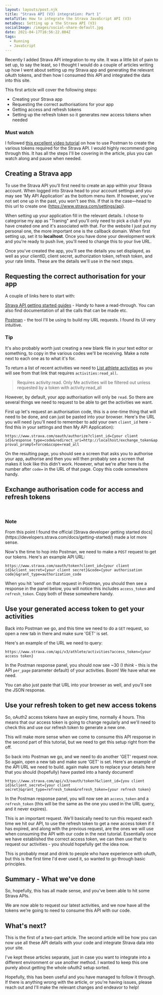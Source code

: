```yaml
---
layout: layouts/post.njk
title: "Strava API (V3) integration: Part 1"
metaTitle: How to integrate the Strava JavaScript API (V3)
metaDesc: Setting up a the Strava API (V3)
socialImage: /images/social-share-default.jpg
date: 2021-04-17T16:56:22.804Z
tags:
  - Running
  - JavaScript
---
```

Recently I added Strava API integration to my site. It was a little bit of pain to set up, to say the least, so I thought I would do a couple of articles writing up how I went about setting up my Strava app and generating the relevant oAuth tokens, and then how I consumed this API and integrated the data into this site.

This first article will cover the following steps:

* Creating your Strava app
* Requesting the correct authorisations for your app
* Getting access and refresh tokens
* Setting up the refresh token so it generates new access tokens when needed

<div class="post-note">

<h3>Must watch</h3><p>I followed <a href="https://www.youtube.com/watch?v=sgscChKfGyg">this excellent video tutorial</a> on how to use Postman to create the various tokens required for the Strava API. I would highly recommend going through this. It has all the steps I'll be covering in the article, plus you can watch along and pause when needed.</p></div>

## Creating a Strava app

To use the Strava API you'll first need to create an app within your Strava account. When logged into Strava head to your account settings and you may see 'My API Application' as the bottom menu item. If however, you've not set one up in the past, you won't see this. If that is the case—head to this url to create one (https://www.strava.com/settings/api).

When setting up your application fill in the relevant details. I chose to categorise my app as "Traning" and you'll only need to pick a club if you have created one and it's associated with that. For the website I just put my personal one, the more important one is the callback domain. When first setting up, set it to <strong>localhost</strong>. Once you have done your development work and you're ready to push live, you'll need to change this to your live URL.

Once you've created the app, you'll see the details you set displayed, as well as your clientID, client secret, authorization token, refresh token, and your rate limits. These are the details we'll use in the next steps.

## Requesting the correct authorisation for your app

A couple of links here to start with:

[Strava API getting started guides](https://developers.strava.com/docs/getting-started/) - Handy to have a read-through. You can also find documentation of all the calls that can be made etc.

[Postman](https://www.postman.com/) - the tool I'll be using to build my URL requests. I found its UI very intuitive.

<div class="post-note"><h3>Tip</h3>
<p>It's also probably worth just creating a new blank file in your text editor or something, to copy in the various codes we'll be receiving. Make a note next to each one as to what it's for.</p>
</div>

To return a list of recent activities we need to [List athlete activities](https://developers.strava.com/docs/reference/#api-Activities-getLoggedInAthleteActivities) as you will see from that link that requires `activities:read_all`.

> Requires activity:read. Only Me activities will be filtered out unless requested by a token with activity:read_all

However, by default, your app authorisation will only be `read`. So there are several things we need to request to be able to get the activities we want.

First up let's request an authorisation code, this is a one-time thing that will need to be done, and can just be pasted into your browser. Here's the URL you will need (you'll need to remember to add your own `client_id` here - find this in your settings and then My API Application):

`https://www.strava.com/oauth/authorize?client_id={your client id}&response_type=code&redirect_uri=http://localhost/exchange_token&approval_prompt=force&scope=read_all`

On the resulting page, you should see a screen that asks you to authorise your app, authorise and then you will then probably see a screen that makes it look like this didn't work. However, what we're after here is the number after `code=` in the URL of that page. Copy this code somewhere handy.

## Exchange authorisation code for access and refresh tokens
<br>
<div class="post-note"><h3>Note</h3>
<p>From this point I found the official [Strava developer getting started docs](https://developers.strava.com/docs/getting-started/) made a lot more sense.
</div>

Now's the time to hop into Postman, we need to make a `POST` request to get our tokens. Here's an example API URL:

`https://www.strava.com/oauth/token?client_id={your client id}&client_secret={your client secret}&code={your authorisation code}&grant_type=authorization_code`

When you hit 'send' on that request in Postman, you should then see a response in the panel below, you will notice this includes `access_token` and `refresh_token`. Copy both of these somewhere handy.

## Use your generated access token to get your activities

Back into Postman we go, and this time we need to do a `GET` request, so open a new tab in there and make sure 'GET' is set.

Here's an example of the URL we need to query:

`https://www.strava.com/api/v3/athlete/activities?access_token={your access token}`

In the Postman response panel, you should now see ~30 (I _think_ - this is the API `per_page` parameter default) of your activities. Boom! We have what we need.

You can also just paste that URL into your browser as well, and you'll see the JSON response.

## Use your refresh token to get new access tokens

So, oAuth2 access tokens have an expiry time, normally 4 hours. This means that our access token is going to change regularly and we'll need to check this and use our refresh token to generate a new one.

This will make more sense when we come to consume this API response in the second part of this tutorial, but we need to get this setup right from the off. 

So back into Postman we go, and we need to do another 'GET' request now. So again, open a new tab and make sure 'GET' is set. Here's an example of the API URL we need to build. again make sure to replace your details here that you should (hopefully) have pasted into a handy document!

`https://www.strava.com/api/v3/oauth/token?&client_id={you client id}&client_secret={your client secret}&grant_type=refresh_token&refresh_token={your refresh token}`

In the Postman response panel, you will now see an `access_token` and a `refresh_token` (this will be the same as the one you used in the URL query, and it never expires).

This is an important request. We'll basically need to run this request each time we hit our API, to use the refresh token to get a new access token if it has expired, and along with the previous request, are the ones we will use when consuming the API with our code in the next tutorial. Essentially once we have established the correct access token, we can then use that to request our activities - you should hopefully get the idea now.

This is probably meat and drink to people who have experience with oAuth, but this is the first time I'd ever used it, so wanted to go through basic principles.

## Summary - What we've done

So, hopefully, this has all made sense, and you've been able to hit some Strava APIs.

We are now able to request our latest activities, and we now have all the tokens we're going to need to consume this API with our code.

## What's next?

This is the first of a two-part article. The second article will be how you can now use all these API details with your code and integrate Strava data into your site.

I've kept these articles separate, just in case you want to integrate into a different environment or use another method. I wanted to keep this one purely about getting the whole oAuth2 setup sorted.

Hopefully, this has been useful and you have managed to follow it through. If there is anything wrong with the article, or you're having issues, please reach out and I'll make the relevant changes and endeavor to help!